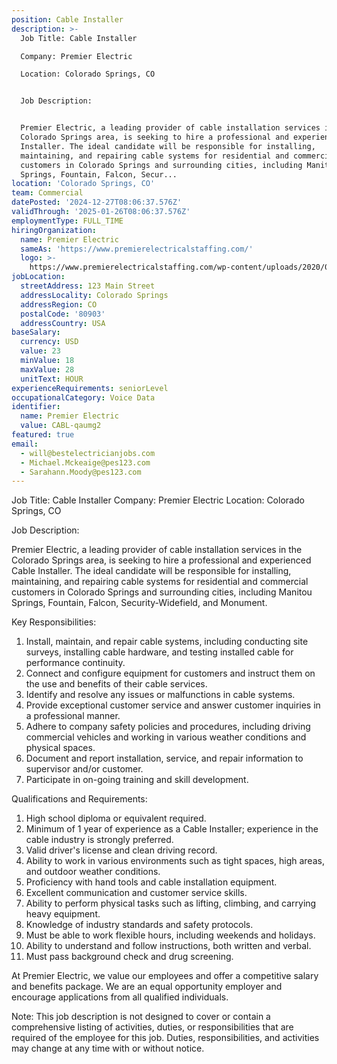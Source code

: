 ```yaml
---
position: Cable Installer
description: >-
  Job Title: Cable Installer

  Company: Premier Electric

  Location: Colorado Springs, CO


  Job Description:


  Premier Electric, a leading provider of cable installation services in the
  Colorado Springs area, is seeking to hire a professional and experienced Cable
  Installer. The ideal candidate will be responsible for installing,
  maintaining, and repairing cable systems for residential and commercial
  customers in Colorado Springs and surrounding cities, including Manitou
  Springs, Fountain, Falcon, Secur...
location: 'Colorado Springs, CO'
team: Commercial
datePosted: '2024-12-27T08:06:37.576Z'
validThrough: '2025-01-26T08:06:37.576Z'
employmentType: FULL_TIME
hiringOrganization:
  name: Premier Electric
  sameAs: 'https://www.premierelectricalstaffing.com/'
  logo: >-
    https://www.premierelectricalstaffing.com/wp-content/uploads/2020/05/Premier-Electrical-Staffing-logo.png
jobLocation:
  streetAddress: 123 Main Street
  addressLocality: Colorado Springs
  addressRegion: CO
  postalCode: '80903'
  addressCountry: USA
baseSalary:
  currency: USD
  value: 23
  minValue: 18
  maxValue: 28
  unitText: HOUR
experienceRequirements: seniorLevel
occupationalCategory: Voice Data
identifier:
  name: Premier Electric
  value: CABL-qaumg2
featured: true
email:
  - will@bestelectricianjobs.com
  - Michael.Mckeaige@pes123.com
  - Sarahann.Moody@pes123.com
---
```




Job Title: Cable Installer
Company: Premier Electric
Location: Colorado Springs, CO

Job Description:

Premier Electric, a leading provider of cable installation services in the Colorado Springs area, is seeking to hire a professional and experienced Cable Installer. The ideal candidate will be responsible for installing, maintaining, and repairing cable systems for residential and commercial customers in Colorado Springs and surrounding cities, including Manitou Springs, Fountain, Falcon, Security-Widefield, and Monument.

Key Responsibilities:

1. Install, maintain, and repair cable systems, including conducting site surveys, installing cable hardware, and testing installed cable for performance continuity.
2. Connect and configure equipment for customers and instruct them on the use and benefits of their cable services.
3. Identify and resolve any issues or malfunctions in cable systems.
4. Provide exceptional customer service and answer customer inquiries in a professional manner.
5. Adhere to company safety policies and procedures, including driving commercial vehicles and working in various weather conditions and physical spaces.
6. Document and report installation, service, and repair information to supervisor and/or customer.
7. Participate in on-going training and skill development.

Qualifications and Requirements:

1. High school diploma or equivalent required.
2. Minimum of 1 year of experience as a Cable Installer; experience in the cable industry is strongly preferred.
3. Valid driver's license and clean driving record.
4. Ability to work in various environments such as tight spaces, high areas, and outdoor weather conditions.
5. Proficiency with hand tools and cable installation equipment.
6. Excellent communication and customer service skills.
7. Ability to perform physical tasks such as lifting, climbing, and carrying heavy equipment.
8. Knowledge of industry standards and safety protocols.
9. Must be able to work flexible hours, including weekends and holidays.
10. Ability to understand and follow instructions, both written and verbal.
11. Must pass background check and drug screening.

At Premier Electric, we value our employees and offer a competitive salary and benefits package. We are an equal opportunity employer and encourage applications from all qualified individuals.

Note: This job description is not designed to cover or contain a comprehensive listing of activities, duties, or responsibilities that are required of the employee for this job. Duties, responsibilities, and activities may change at any time with or without notice.
